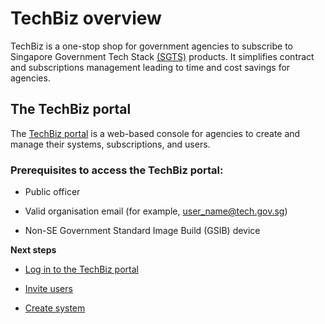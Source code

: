# TechBiz overview

TechBiz is a one-stop shop for government agencies to subscribe to Singapore Government Tech Stack [(SGTS)](https://www.developer.tech.gov.sg/singapore-government-tech-stack/overview/index.html) products. It simplifies contract and subscriptions management leading to time and cost savings for agencies.

## The TechBiz portal

The [TechBiz portal](http://portal.dev.techbiz.suite.gov.sg/) is a web-based console for agencies to create and manage their systems, subscriptions, and users.

### Prerequisites to access the TechBiz portal: 

-   Public officer

-   Valid organisation email (for example, user_name@tech.gov.sg)

-   Non-SE Government Standard Image Build (GSIB) device

**Next steps**

-   [Log in to the TechBiz portal](log_in_to_TechBiz_portal.md)

-   [Invite users](invite_users.md)

-   [Create system](create_system.md)
